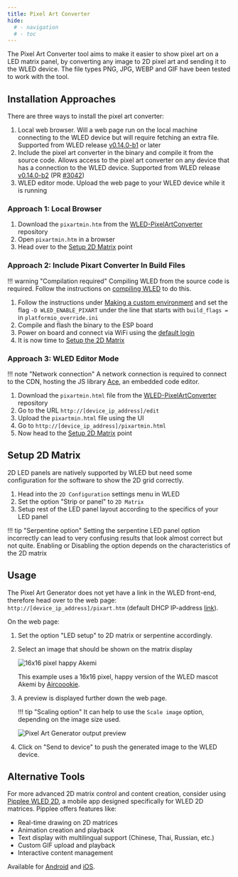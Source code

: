 ```yaml
---
title: Pixel Art Converter
hide:
  # - navigation
  # - toc
---
```


The Pixel Art Converter tool aims to make it easier to show pixel art on a LED matrix panel, by converting any image to 2D pixel art and sending it to the WLED device. The file types PNG, JPG, WEBP and GIF have been tested to work with the tool.

## Installation Approaches

There are three ways to install the pixel art converter:

1. Local web browser. Will a web page run on the local machine connecting to the WLED device but will require fetching an extra file. Supported from WLED release [v0.14.0-b1](https://github.com/Aircoookie/WLED/blob/main/CHANGELOG.md#wled-release-0140-b1) or later
2. Include the pixel art converter in the binary and compile it from the source code. Allows access to the pixel art converter on any device that has a connection to the WLED device. Supported from WLED release [v0.14.0-b2](https://github.com/Aircoookie/WLED/blob/main/CHANGELOG.md#build-2301240) (PR [#3042](https://github.com/Aircoookie/WLED/pull/3042))
3. WLED editor mode. Upload the web page to your WLED device while it is running

### Approach 1: Local Browser

1. Download the `pixartmin.htm` from the [WLED-PixelArtConverter](https://github.com/werkstrom/WLED-PixelArtConverter/) repository
2. Open `pixartmin.htm` in a browser
3. Head over to the [Setup 2D Matrix](#setup-2d-matrix) point



### Approach 2: Include Pixart Converter In Build Files
!!! warning "Compilation required"
    Compiling WLED from the source code is required. Follow the instructions on [compiling WLED](../../advanced/compiling-wled) to do this.

1. Follow the instructions under [Making a custom environment](../../advanced/compiling-wled/#making-a-custom-environment) and set the flag `-D WLED_ENABLE_PIXART` under the line that starts with `build_flags =` in `platformio_override.ini`
2. Compile and flash the binary to the ESP board
3. Power on board and connect via WiFi using the [default login](../../basics/getting-started/)
4. It is now time to [Setup the 2D Matrix](#setup-2d-matrix)

### Approach 3: WLED Editor Mode

!!! note "Network connection"
    A network connection is required to connect to the CDN, hosting the JS library [Ace](https://github.com/ajaxorg/ace), an embedded code editor.

1. Download the `pixartmin.html` file from the [WLED-PixelArtConverter](https://github.com/werkstrom/WLED-PixelArtConverter/) repository
2. Go to the URL `http://[device_ip_address]/edit`
3. Upload the `pixartmin.html` file using the UI
4. Go to `http://[device_ip_address]/pixartmin.html`
5. Now head to the [Setup 2D Matrix](#setup-2d-matrix) point

## Setup 2D Matrix
2D LED panels are natively supported by WLED but need some configuration for the software to show the 2D grid correctly.

1. Head into the `2D Configuration` settings menu in WLED
2. Set the option "Strip or panel" to `2D Matrix`
3. Setup rest of the LED panel layout according to the specifics of your LED panel

!!! tip "Serpentine option"
    Setting the serpentine LED panel option incorrectly can lead to very confusing results that look almost correct but not quite. Enabling or Disabling the option depends on the characteristics of the 2D matrix

## Usage
The Pixel Art Generator does not yet have a link in the WLED front-end, therefore head over to the web page: `http://[device_ip_address]/pixart.htm` (default DHCP IP-address [link](http://4.3.2.1/pixart.htm)).

On the web page:

1. Set the option "LED setup" to 2D matrix or serpentine accordingly.
2. Select an image that should be shown on the matrix display

    ![16x16 pixel happy Akemi](../assets/images/ui/akemi/043_16_cheerful.png)

    This example uses a 16x16 pixel, happy version of the WLED mascot Akemi by [Aircoookie](https://github.com/Aircoookie/Akemi).

3. A preview is displayed further down the web page.

    !!! tip "Scaling option"
        It can help to use the `Scale image`  option, depending on the image size used.

    ![Pixel Art Generator output preview](../assets/images/content/043_16_cheerful_pixart_output.png)

4. Click on "Send to device" to push the generated image to the WLED device.

## Alternative Tools

For more advanced 2D matrix control and content creation, consider using [Pipplee WLED 2D](https://pipplee.com/), a mobile app designed specifically for WLED 2D matrices. Pipplee offers features like:

- Real-time drawing on 2D matrices
- Animation creation and playback
- Text display with multilingual support (Chinese, Thai, Russian, etc.)
- Custom GIF upload and playback
- Interactive content management

Available for [Android](https://play.google.com/store/apps/details?id=com.breakpoint.pipplee) and [iOS](https://apps.apple.com/in/app/pipplee-wled-2d/id6740536171).